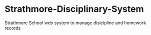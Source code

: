 # Strathmore-Disciplinary-System
Strathmore School web system to manage disicipline and homework records
